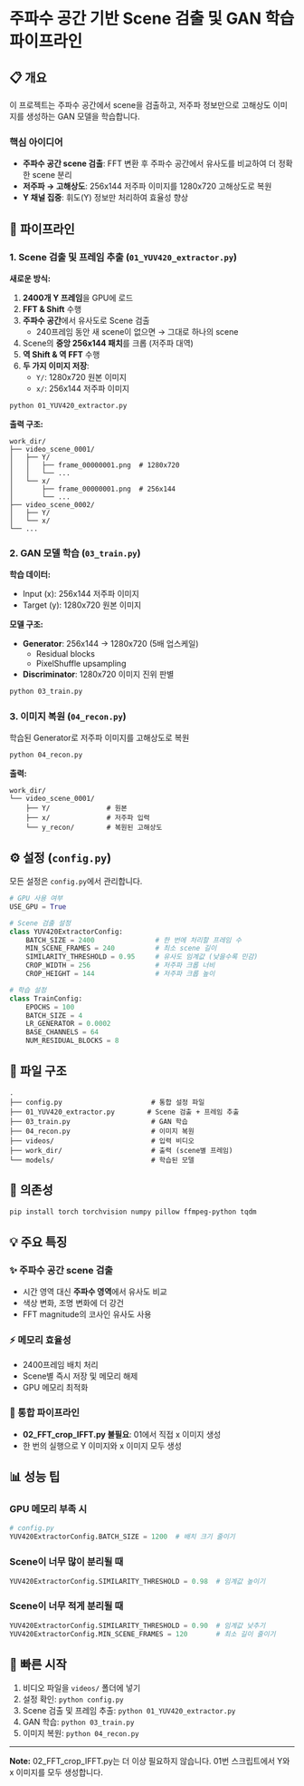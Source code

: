 # 주파수 공간 기반 Scene 검출 및 GAN 학습 파이프라인

## 📋 개요

이 프로젝트는 주파수 공간에서 scene을 검출하고, 저주파 정보만으로 고해상도 이미지를 생성하는 GAN 모델을 학습합니다.

### 핵심 아이디어
- **주파수 공간 scene 검출**: FFT 변환 후 주파수 공간에서 유사도를 비교하여 더 정확한 scene 분리
- **저주파 → 고해상도**: 256x144 저주파 이미지를 1280x720 고해상도로 복원
- **Y 채널 집중**: 휘도(Y) 정보만 처리하여 효율성 향상

## 🚀 파이프라인

### 1. Scene 검출 및 프레임 추출 (`01_YUV420_extractor.py`)

**새로운 방식:**
1. **2400개 Y 프레임**을 GPU에 로드
2. **FFT & Shift** 수행
3. **주파수 공간**에서 유사도로 Scene 검출
   - 240프레임 동안 새 scene이 없으면 → 그대로 하나의 scene
4. Scene의 **중앙 256x144 패치**를 크롭 (저주파 대역)
5. **역 Shift & 역 FFT** 수행
6. **두 가지 이미지 저장**:
   - `Y/`: 1280x720 원본 이미지
   - `x/`: 256x144 저주파 이미지

```bash
python 01_YUV420_extractor.py
```

**출력 구조:**
```
work_dir/
├── video_scene_0001/
│   ├── Y/
│   │   ├── frame_00000001.png  # 1280x720
│   │   └── ...
│   └── x/
│       ├── frame_00000001.png  # 256x144
│       └── ...
├── video_scene_0002/
│   ├── Y/
│   └── x/
└── ...
```

### 2. GAN 모델 학습 (`03_train.py`)

**학습 데이터:**
- Input (x): 256x144 저주파 이미지
- Target (y): 1280x720 원본 이미지

**모델 구조:**
- **Generator**: 256x144 → 1280x720 (5배 업스케일)
  - Residual blocks
  - PixelShuffle upsampling
- **Discriminator**: 1280x720 이미지 진위 판별

```bash
python 03_train.py
```

### 3. 이미지 복원 (`04_recon.py`)

학습된 Generator로 저주파 이미지를 고해상도로 복원

```bash
python 04_recon.py
```

**출력:**
```
work_dir/
└── video_scene_0001/
    ├── Y/              # 원본
    ├── x/              # 저주파 입력
    └── y_recon/        # 복원된 고해상도
```

## ⚙️ 설정 (`config.py`)

모든 설정은 `config.py`에서 관리합니다.

```python
# GPU 사용 여부
USE_GPU = True

# Scene 검출 설정
class YUV420ExtractorConfig:
    BATCH_SIZE = 2400               # 한 번에 처리할 프레임 수
    MIN_SCENE_FRAMES = 240          # 최소 scene 길이
    SIMILARITY_THRESHOLD = 0.95     # 유사도 임계값 (낮을수록 민감)
    CROP_WIDTH = 256                # 저주파 크롭 너비
    CROP_HEIGHT = 144               # 저주파 크롭 높이

# 학습 설정
class TrainConfig:
    EPOCHS = 100
    BATCH_SIZE = 4
    LR_GENERATOR = 0.0002
    BASE_CHANNELS = 64
    NUM_RESIDUAL_BLOCKS = 8
```

## 📁 파일 구조

```
.
├── config.py                      # 통합 설정 파일
├── 01_YUV420_extractor.py        # Scene 검출 + 프레임 추출
├── 03_train.py                    # GAN 학습
├── 04_recon.py                    # 이미지 복원
├── videos/                        # 입력 비디오
├── work_dir/                      # 출력 (scene별 프레임)
└── models/                        # 학습된 모델
```

## 🔧 의존성

```bash
pip install torch torchvision numpy pillow ffmpeg-python tqdm
```

## 💡 주요 특징

### ✨ 주파수 공간 scene 검출
- 시간 영역 대신 **주파수 영역**에서 유사도 비교
- 색상 변화, 조명 변화에 더 강건
- FFT magnitude의 코사인 유사도 사용

### ⚡ 메모리 효율성
- 2400프레임 배치 처리
- Scene별 즉시 저장 및 메모리 해제
- GPU 메모리 최적화

### 🎯 통합 파이프라인
- **02_FFT_crop_IFFT.py 불필요**: 01에서 직접 x 이미지 생성
- 한 번의 실행으로 Y 이미지와 x 이미지 모두 생성

## 📊 성능 팁

### GPU 메모리 부족 시
```python
# config.py
YUV420ExtractorConfig.BATCH_SIZE = 1200  # 배치 크기 줄이기
```

### Scene이 너무 많이 분리될 때
```python
YUV420ExtractorConfig.SIMILARITY_THRESHOLD = 0.98  # 임계값 높이기
```

### Scene이 너무 적게 분리될 때
```python
YUV420ExtractorConfig.SIMILARITY_THRESHOLD = 0.90  # 임계값 낮추기
YUV420ExtractorConfig.MIN_SCENE_FRAMES = 120       # 최소 길이 줄이기
```

## 🚀 빠른 시작

1. 비디오 파일을 `videos/` 폴더에 넣기
2. 설정 확인: `python config.py`
3. Scene 검출 및 프레임 추출: `python 01_YUV420_extractor.py`
4. GAN 학습: `python 03_train.py`
5. 이미지 복원: `python 04_recon.py`

---

**Note:** 02_FFT_crop_IFFT.py는 더 이상 필요하지 않습니다. 01번 스크립트에서 Y와 x 이미지를 모두 생성합니다.
